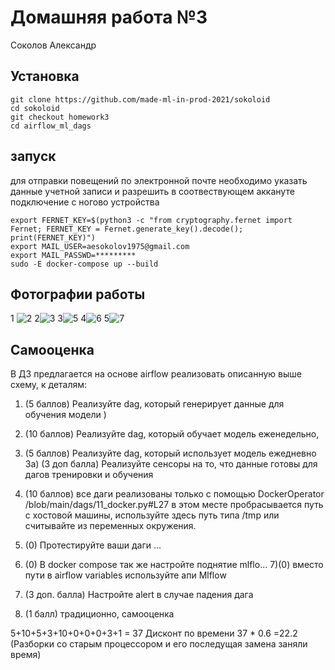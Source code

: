 # Домашняя работа №3
Соколов Александр
## Установка 
``` 
git clone https://github.com/made-ml-in-prod-2021/sokoloid
cd sokoloid
git checkout homework3
cd airflow_ml_dags
```
## запуск
для отправки повещений по электронной почте необходимо 
указать данные учетной записи и разрешить в соотвествующем  аккануте подключение с ногово устройства
```
export FERNET_KEY=$(python3 -c "from cryptography.fernet import Fernet; FERNET_KEY = Fernet.generate_key().decode(); print(FERNET_KEY)")
export MAIL_USER=aesokolov1975@gmail.com
export MAIL_PASSWD=*********
sudo -E docker-compose up --build
```
## Фотографии работы 

 1
 ![2](https://user-images.githubusercontent.com/46603429/121949114-c6c0a300-cd60-11eb-82ac-6e0c872dd578.png)
2![3](https://user-images.githubusercontent.com/46603429/121949133-cb855700-cd60-11eb-9f15-a2748323a97c.png)
3![5](https://user-images.githubusercontent.com/46603429/121949152-d344fb80-cd60-11eb-9efb-cb410c2f3a88.png)
4![6](https://user-images.githubusercontent.com/46603429/121949165-d63fec00-cd60-11eb-9772-b83947bac998.png)
5![7](https://user-images.githubusercontent.com/46603429/121949209-dd66fa00-cd60-11eb-8080-708891736b4c.png)


## Самооценка
В ДЗ предлагается на основе airflow реализовать описанную выше схему, к деталям:

 
1) (5 баллов) Реализуйте dag, который генерирует данные для обучения модели )
2) (10 баллов) Реализуйте dag, который обучает модель еженедельно,
3) (5 баллов) Реализуйте dag, который использует модель ежедневно 
3а) (3 доп балла)  Реализуйте сенсоры на то, что данные готовы для дагов тренировки и обучения
4) (10 баллов) все даги реализованы только с помощью DockerOperator  /blob/main/dags/11_docker.py#L27 в этом месте пробрасывается путь с хостовой машины, используйте здесь путь типа /tmp или считывайте из переменных окружения.

5) (0) Протестируйте ваши даги ... 
6) (0) В docker compose так же настройте поднятие mlflo...
7)(0) вместо пути в airflow variables  используйте апи Mlflow
8) (3 доп. балла) Настройте alert в случае падения дага 
9) (1 балл) традиционно, самооценка 

5+10+5+3+10+0+0+0+3+1 = 37
Дисконт по времени
37 * 0.6 =22.2  (Разборки со старым процессором и его последущая замена заняли время)
